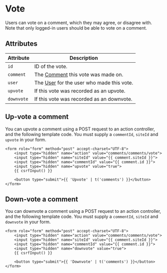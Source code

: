 # Vote
Users can vote on a comment, which they may agree, or disagree with. Note that only logged-in users should be able to vote on a comment.

## Attributes

Attribute | Description
--- | ---
`id` | ID of the vote.
`comment` | The [Comment](docs:developers/comment) this vote was made on.
`user` | The [User](https://docs.craftcms.com/api/v4/craft-elements-user.html) for the user who made this vote.
`upvote` | If this vote was recorded as an upvote.
`downvote` | If this vote was recorded as an downvote.

## Up-vote a comment
You can upvote a comment using a POST request to an action controller, and the following template code. You must supply a `commentId`, `siteId` and `upvote` in your form.

```twig
<form role="form" method="post" accept-charset="UTF-8">
    <input type="hidden" name="action" value="comments/comments/vote">
    <input type="hidden" name="siteId" value="{{ comment.siteId }}">
    <input type="hidden" name="commentId" value="{{ comment.id }}">
    <input type="hidden" name="upvote" value="true">
    {{ csrfInput() }}

    <button type="submit">{{ 'Upvote' | t('comments') }}</button>
</form>
```

## Down-vote a comment
You can downvote a comment using a POST request to an action controller, and the following template code. You must supply a `commentId`, `siteId` and `downvote` in your form.

```twig
<form role="form" method="post" accept-charset="UTF-8">
    <input type="hidden" name="action" value="comments/comments/vote">
    <input type="hidden" name="siteId" value="{{ comment.siteId }}">
    <input type="hidden" name="commentId" value="{{ comment.id }}">
    <input type="hidden" name="downvote" value="true">
    {{ csrfInput() }}

    <button type="submit">{{ 'Downvote' | t('comments') }}</button>
</form>
```

